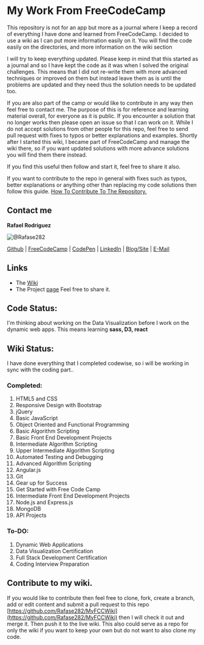 # My Work From FreeCodeCamp
This repository is not for an app but more as a journal where I keep a record of everything I have done and learned from FreeCodeCamp. I decided to use a wiki as I can put more information easily on it. You will find the code easily on the directories, and more information on the wiki section

I will try to keep everything updated. Please keep in mind that this started as a journal and so I have kept the code as it was when I solved the original challenges. This means that I did not re-write them with more advanced techniques or improved on them but instead leave them as is until the problems are updated and they need thus the solution needs to be updated too.

If you are also part of the camp or would like to contribute in any way then feel free to contact me. The purpose of this is for reference and learning material overall, for everyone as it is public. If you encounter a solution that no longer works then please open an issue so that I can work on it. While I do not accept solutions from other people for this repo, feel free to send pull request with fixes to typos or better explanations and examples. Shortly after I started this wiki, I became part of FreeCodeCamp and manage the wiki there, so if you want updated solutions with more advance solutions you will find them there instead.

If you find this useful then follow and start it, feel free to share it also.

If you want to contribute to the repo in general with fixes such as typos, better explanations or anything other than replacing my code solutions then follow this guide. [How To Contribute To The Repository.](https://github.com/FreeCodeCamp/FreeCodeCamp/wiki/Wiki-Contribute-Local-GUI)

## Contact me
**Rafael Rodriguez**

![@Rafase282](https://avatars0.githubusercontent.com/Rafase282?&s=128)

[Github](https://github.com/Rafase282) | [FreeCodeCamp](http://www.freecodecamp.com/rafase282) |  [CodePen](http://codepen.io/Rafase282/) | [LinkedIn](https://www.linkedin.com/in/rafase282) | [Blog/Site](https://rafase282.wordpress.com/) | [E-Mail](mailto:rafase282@gmail.com)

## Links
- The [Wiki](https://github.com/Rafase282/My-FreeCodeCamp-Code/wiki)
- The Project [page](http://rafase282.github.io/My-FreeCodeCamp-Code) Feel free to share it.

## Code Status:
I'm thinking about working on the Data Visualization before I work on the dynamic web apps. This means learning **sass, D3, react**

## Wiki Status:
I have done everything that I completed codewise, so i will be working in sync with the coding part..

### Completed:
1. HTML5 and CSS
2. Responsive Design with Bootstrap
3. jQuery
4. Basic JavaScript
5. Object Oriented and Functional Programming
6. Basic Algorithm Scripting
7. Basic Front End Development Projects
8. Intermediate Algorithm Scripting
9. Upper Intermediate Algorithm Scripting
10. Automated Testing and Debugging
11. Advanced Algorithm Scripting
12. Angular.js
13. Git
14. Gear up for Success
15. Get Started with Free Code Camp
16. Intermediate Front End Development Projects
17. Node.js and Express.js
18. MongoDB
19. API Projects

### To-DO:
1. Dynamic Web Applications
2. Data Visualization Certification
3. Full Stack Development Certification
4. Coding Interview Preparation

## Contribute to my wiki.
If you would like to contribute then feel free to clone, fork, create a branch, add or edit content and submit a pull request to this repo [https://github.com/Rafase282/MyFCCWiki](https://github.com/Rafase282/MyFCCWiki) then I will check it out and merge it. Then push it to the live wiki. This also could serve as a  repo for only the wiki if you want to keep your own but do not want to also clone my code.
